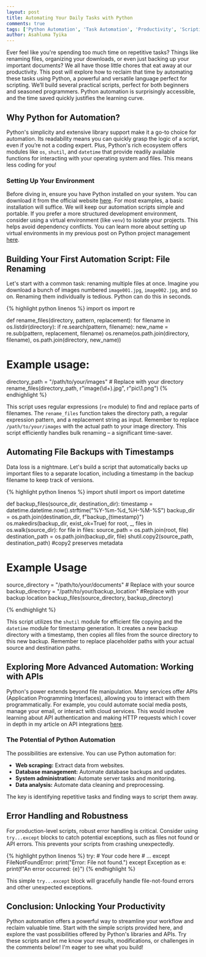 ```yaml
---
layout: post
title: Automating Your Daily Tasks with Python
comments: true
tags: ['Python Automation', 'Task Automation', 'Productivity', 'Scripting']
author: Asahluma Tyika
---
```


Ever feel like you're spending too much time on repetitive tasks?  Things like renaming files, organizing your downloads, or even just backing up your important documents?  We all have those little chores that eat away at our productivity.  This post will explore how to reclaim that time by automating these tasks using Python, a powerful and versatile language perfect for scripting.  We’ll build several practical scripts, perfect for both beginners and seasoned programmers.  Python automation is surprisingly accessible, and the time saved quickly justifies the learning curve.

## Why Python for Automation?

Python's simplicity and extensive library support make it a go-to choice for automation.  Its readability means you can quickly grasp the logic of a script, even if you’re not a coding expert.  Plus, Python's rich ecosystem offers modules like `os`, `shutil`, and `datetime` that provide readily available functions for interacting with your operating system and files.  This means less coding for you!

### Setting Up Your Environment

Before diving in, ensure you have Python installed on your system.  You can download it from the official website [here](https://www.python.org/).  For most examples, a basic installation will suffice.  We will keep our automation scripts simple and portable.  If you prefer a more structured development environment, consider using a virtual environment (like `venv`) to isolate your projects.  This helps avoid dependency conflicts.  You can learn more about setting up virtual environments in my previous post on Python project management [here](https://gtec0.github.io/python-project-management/).

## Building Your First Automation Script: File Renaming

Let's start with a common task: renaming multiple files at once. Imagine you download a bunch of images numbered `image001.jpg`, `image002.jpg`, and so on.  Renaming them individually is tedious.  Python can do this in seconds.


{% highlight python linenos %}
import os
import re

def rename_files(directory, pattern, replacement):
    for filename in os.listdir(directory):
        if re.search(pattern, filename):
            new_name = re.sub(pattern, replacement, filename)
            os.rename(os.path.join(directory, filename), os.path.join(directory, new_name))

# Example usage:
directory_path = "/path/to/your/images" # Replace with your directory
rename_files(directory_path, r"image(\d+)\.jpg", r"pic\1.png")
{% endhighlight %}

This script uses regular expressions (`re` module) to find and replace parts of filenames.  The `rename_files` function takes the directory path, a regular expression pattern, and a replacement string as input.  Remember to replace `/path/to/your/images` with the actual path to your image directory. This script efficiently handles bulk renaming – a significant time-saver.


## Automating File Backups with Timestamps

Data loss is a nightmare.  Let's build a script that automatically backs up important files to a separate location, including a timestamp in the backup filename to keep track of versions.


{% highlight python linenos %}
import shutil
import os
import datetime

def backup_files(source_dir, destination_dir):
    timestamp = datetime.datetime.now().strftime("%Y-%m-%d_%H-%M-%S")
    backup_dir = os.path.join(destination_dir, f"backup_{timestamp}")
    os.makedirs(backup_dir, exist_ok=True)
    for root, _, files in os.walk(source_dir):
        for file in files:
            source_path = os.path.join(root, file)
            destination_path = os.path.join(backup_dir, file)
            shutil.copy2(source_path, destination_path) #copy2 preserves metadata

# Example Usage
source_directory = "/path/to/your/documents" # Replace with your source
backup_directory = "/path/to/your/backup_location" #Replace with your backup location
backup_files(source_directory, backup_directory)

{% endhighlight %}


This script utilizes the `shutil` module for efficient file copying and the `datetime` module for timestamp generation.  It creates a new backup directory with a timestamp, then copies all files from the source directory to this new backup.  Remember to replace placeholder paths with your actual source and destination paths.


##  Exploring More Advanced Automation:  Working with APIs

Python's power extends beyond file manipulation.  Many services offer APIs (Application Programming Interfaces), allowing you to interact with them programmatically. For example, you could automate social media posts, manage your email, or interact with cloud services. This would involve learning about API authentication and making HTTP requests which I cover in depth in my article on API integrations [here](https://gtec0.github.io/api-integrations-with-python/).

###  The Potential of Python Automation

The possibilities are extensive.  You can use Python automation for:


* **Web scraping:** Extract data from websites.
* **Database management:** Automate database backups and updates.
* **System administration:**  Automate server tasks and monitoring.
* **Data analysis:** Automate data cleaning and preprocessing.

The key is identifying repetitive tasks and finding ways to script them away.

##  Error Handling and Robustness

For production-level scripts, robust error handling is critical.  Consider using `try...except` blocks to catch potential exceptions, such as files not found or API errors.  This prevents your scripts from crashing unexpectedly.


{% highlight python linenos %}
try:
    # Your code here
    # ...
except FileNotFoundError:
    print("Error: File not found.")
except Exception as e:
    print(f"An error occurred: {e}")
{% endhighlight %}


This simple `try...except` block will gracefully handle file-not-found errors and other unexpected exceptions.

## Conclusion:  Unlocking Your Productivity

Python automation offers a powerful way to streamline your workflow and reclaim valuable time.  Start with the simple scripts provided here, and explore the vast possibilities offered by Python's libraries and APIs.  Try these scripts and let me know your results, modifications, or challenges in the comments below!  I'm eager to see what you build!

